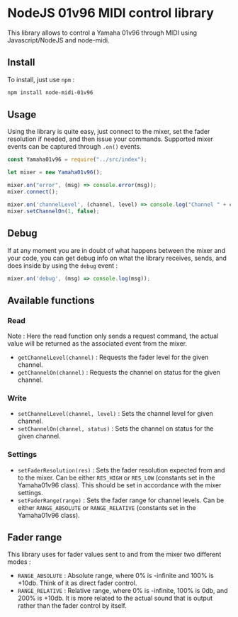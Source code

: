 # NodeJS 01v96 MIDI control library

This library allows to control a Yamaha 01v96 through MIDI using Javascript/NodeJS and node-midi.

## Install

To install, just use `npm` :

```bash
npm install node-midi-01v96
```

## Usage

Using the library is quite easy, just connect to the mixer, set the fader resolution if needed, and then issue your
commands. Supported mixer events can be captured through `.on()` events.

```js
const Yamaha01v96 = require("../src/index");

let mixer = new Yamaha01v96();

mixer.on("error", (msg) => console.error(msg));
mixer.connect();

mixer.on('channelLevel', (channel, level) => console.log("Channel " + channel + " level: " + level));
mixer.setChannelOn(1, false);
```

## Debug

If at any moment you are in doubt of what happens between the mixer and your code, you can get debug info on what
the library receives, sends, and does inside by using the `debug` event :

```js
mixer.on('debug', (msg) => console.log(msg));
```

## Available functions

### Read

Note : Here the read function only sends a request command, the actual value will be returned as the associated event
from the mixer.

- `getChannelLevel(channel)` : Requests the fader level for the given channel.
- `getChannelOn(channel)` : Requests the channel on status for the given channel.

### Write

- `setChannelLevel(channel, level)` : Sets the channel level for given channel.
- `setChannelOn(channel, status)` : Sets the channel on status for the given channel.

### Settings

- `setFaderResolution(res)` : Sets the fader resolution expected from and to the mixer. Can be either `RES_HIGH` or `RES_LOW`
                              (constants set in the Yamaha01v96 class). This should be set in accordance with the mixer
                              settings.
- `setFaderRange(range)` : Sets the fader range for channel levels. Can be either `RANGE_ABSOLUTE` or `RANGE_RELATIVE`
                           (constants set in the Yamaha01v96 class).

## Fader range

This library uses for fader values sent to and from the mixer two different modes :

- `RANGE_ABSOLUTE` : Absolute range, where 0% is -infinite and 100% is +10db. Think of it as direct fader control.
- `RANGE_RELATIVE` : Relative range, where 0% is -infinite, 100% is 0db, and 200% is +10db. It is more related to the
                     actual sound that is output rather than the fader control by itself.